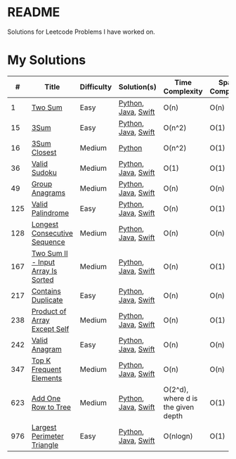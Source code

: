 # README

Solutions for Leetcode Problems I have worked on.

# My Solutions

| **#** | **Title**                                                                                             | **Difficulty** | **Solution(s)**                                                                                                                                                              | Time Complexity                    | Space Complexity |
| ----- | ----------------------------------------------------------------------------------------------------- | -------------- | ---------------------------------------------------------------------------------------------------------------------------------------------------------------------------- | ---------------------------------- | ---------------- |
| 1     | [Two Sum](https://leetcode.com/problems/two-sum/)                                                     | Easy           | [Python](./Python/1.Two-sum.md), [Java](./Java/1.Two-sum.md), [Swift](./Swift/1.Two-sum.md)                                                                                  | O(n)                               | O(n)             |
| 15    | [3Sum](https://leetcode.com/problems/3sum/)                                                           | Easy           | [Python](./Python/15.3Sum.md), [Java](./Java/15.3Sum.md), [Swift](./Swift/15.3Sum.md)                                                                                        | O(n^2)                             | O(1)             |
| 16    | [3Sum Closest](https://leetcode.com/problems/3sum-closest/)                                           | Medium         | [Python](./Python/16.3Sum-closest.md)                                                                                                                                        | O(n^2)                             | O(1)             |
| 36    | [Valid Sudoku](https://leetcode.com/problems/valid-sudoku/)                                           | Medium         | [Python](./Python/36.Valid-sudoku.md), [Java](./Java/36.Valid-sudoku.md), [Swift](./Swift/36.Valid-sudoku.md)                                                                | O(1)                               | O(1)             |
| 49    | [Group Anagrams](https://leetcode.com/problems/group-anagrams/)                                       | Medium         | [Python](./Python/49.Group-anagrams.md), [Java](./Java/49.Group-anagrams.md), [Swift](./Swift/49.Group-anagrams.md)                                                          | O(n)                               | O(n)             |
| 125   | [Valid Palindrome](https://leetcode.com/problems/valid-palindrome/)                                   | Easy           | [Python](./Python/125.Valid-palindrome.md), [Java](./Java/125.Valid-palindrome.md), [Swift](./Swift/125.Valid-palindrome.md)                                                 | O(n)                               | O(1)             |
| 128   | [Longest Consecutive Sequence](https://leetcode.com/problems/longest-consecutive-sequence/)           | Medium         | [Python](./Python/128.Longest-consecutive-sequence.md), [Java](./Java/128.Longest-consecutive-sequence.md), [Swift](./Swift/128.Longest-consecutive-sequence.md)             | O(n)                               | O(n)             |
| 167   | [Two Sum II - Input Array Is Sorted](https://leetcode.com/problems/two-sum-ii-input-array-is-sorted/) | Medium         | [Python](./Python/128.Two-sum-ii-input-array-is-sorted.md), [Java](./Java/128.Two-sum-ii-input-array-is-sorted.md), [Swift](./Swift/128.Two-sum-ii-input-array-is-sorted.md) | O(n)                               | O(1)             |
| 217   | [Contains Duplicate](https://leetcode.com/problems/contains-duplicate/)                               | Easy           | [Python](./Python/217.Contains-duplicate.md), [Java](./Java/217.Contains-duplicate.md), [Swift](./Swift/217.Contains-duplicate.md)                                           | O(n)                               | O(n)             |
| 238   | [Product of Array Except Self](https://leetcode.com/problems/product-of-array-except-self/)           | Medium         | [Python](./Python/238.Product-of-array-except-self.md), [Java](./Java/238.Product-of-array-except-self.md), [Swift](./Swift/238.Product-of-array-except-self.md)             | O(n)                               | O(1)             |
| 242   | [Valid Anagram](https://leetcode.com/problems/valid-anagram/)                                         | Easy           | [Python](./Python/242.Valid-anagram.md), [Java](./Java/242.Valid-anagram.md), [Swift](./Swift/242.Valid-anagram.md)                                                          | O(n)                               | O(n)             |
| 347   | [Top K Frequent Elements](https://leetcode.com/problems/top-k-frequent-elements/)                     | Medium         | [Python](./Python/347.Top-k-frequent-elements.md), [Java](./Java/347.Top-k-frequent-elements.md), [Swift](./Swift/347.Top-k-frequent-elements.md)                            | O(n)                               | O(n)             |
| 623   | [Add One Row to Tree](https://leetcode.com/problems/add-one-row-to-tree/)                             | Medium         | [Python](./Python/623.Add-one-row-to-tree.md), [Java](./Java/623.Add-one-row-to-tree.md), [Swift](./Swift/623.Add-one-row-to-tree.md)                                        | O(2^d), where d is the given depth | O(1)             |
| 976   | [Largest Perimeter Triangle](https://leetcode.com/problems/largest-perimeter-triangle/)               | Easy           | [Python](./Python/976.Largest-perimeter-triangle.md), [Java](./Java/976.Largest-perimeter-triangle.md), [Swift](./Swift/976.Largest-perimeter-triangle.md)                   | O(nlogn)                           | O(1)             |

